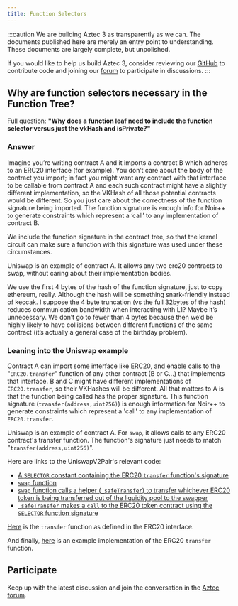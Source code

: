 ```yaml
---
title: Function Selectors
---
```


:::caution
We are building Aztec 3 as transparently as we can. The documents published here are merely an entry point to understanding. These documents are largely complete, but unpolished.

If you would like to help us build Aztec 3, consider reviewing our [GitHub](https://github.com/AztecProtocol) to contribute code and joining our [forum](https://discourse.aztec.network/) to participate in discussions.
:::

## Why are function selectors necessary in the Function Tree?

Full question: **"Why does a function leaf need to include the function selector versus just the vkHash and isPrivate?"**

### Answer

Imagine you’re writing contract A and it imports a contract B which adheres to an ERC20 interface (for example). You don’t care about the body of the contract you import; in fact you might want any contract with that interface to be callable from contract A and each such contract might have a slightly different implementation, so the VKHash of all those potential contracts would be different. So you just care about the correctness of the function signature being imported. The function signature is enough info for Noir++ to generate constraints which represent a ‘call’ to any implementation of contract B.

We include the function signature in the contract tree, so that the kernel circuit can make sure a function with this signature was used under these circumstances.

Uniswap is an example of contract A. It allows any two erc20 contracts to swap, without caring about their implementation bodies.

We use the first 4 bytes of the hash of the function signature, just to copy ethereum, really. Although the hash will be something snark-friendly instead of keccak. I suppose the 4 byte truncation (vs the full 32bytes of the hash) reduces communication bandwidth when interacting with L1? Maybe it’s unnecessary. We don’t go to fewer than 4 bytes because then we’d be highly likely to have collisions between different functions of the same contract (it’s actually a general case of the birthday problem).

### Leaning into the Uniswap example

Contract A can import some interface like ERC20, and enable calls to the "`ERC20.transfer`" function of any other contract (B or C...) that implements that interface. B and C might have different implementations of `ERC20.transfer`, so their VKHashes will be different. All that matters to A is that the function being called has the proper signature. This function signature (`transfer(address,uint256)`) is enough information for Noir++ to generate constraints which represent a 'call' to any implementation of `ERC20.transfer`.

Uniswap is an example of contract A. For `swap`, it allows calls to any ERC20 contract's transfer function. The function's signature just needs to match "`transfer(address,uint256)`".

Here are links to the UniswapV2Pair's relevant code:

- [A `SELECTOR` constant containing the ERC20 `transfer` function's signature](https://github.com/Uniswap/v2-core/blob/master/contracts/UniswapV2Pair.sol#L16)
- [`swap` function](https://github.com/Uniswap/v2-core/blob/master/contracts/UniswapV2Pair.sol#L159)
- [`swap` function calls a helper (`_safeTransfer`) to transfer whichever ERC20 token is being transferred out of the liquidity pool to the swapper](https://github.com/Uniswap/v2-core/blob/master/contracts/UniswapV2Pair.sol#L170)
- [`_safeTransfer` makes a `call` to the ERC20 token contract using the `SELECTOR` function signature](https://github.com/Uniswap/v2-core/blob/master/contracts/UniswapV2Pair.sol#L44)

[Here](https://github.com/OpenZeppelin/openzeppelin-contracts/blob/master/contracts/token/ERC20/IERC20.sol#L41) is the `transfer` function as defined in the ERC20 interface.

And finally, [here](https://github.com/OpenZeppelin/openzeppelin-contracts/blob/master/contracts/token/ERC20/ERC20.sol#L113) is an example implementation of the ERC20 `transfer` function.

## Participate

Keep up with the latest discussion and join the conversation in the [Aztec forum](https://discourse.aztec.network).

